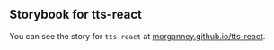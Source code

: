 ## Storybook for tts-react

You can see the story for `tts-react` at [morganney.github.io/tts-react](https://morganney.github.io/tts-react/).
